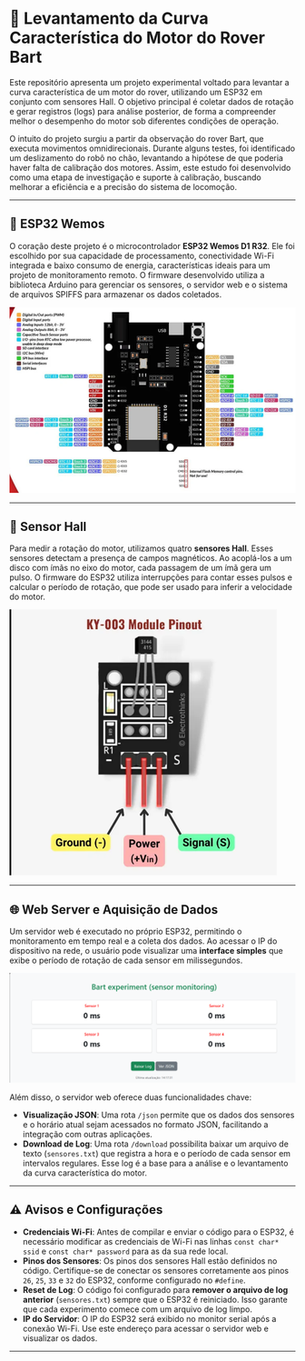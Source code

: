 # 🚀 Levantamento da Curva Característica do Motor do Rover Bart

Este repositório apresenta um projeto experimental voltado para levantar a curva característica de um motor do rover, utilizando um ESP32 em conjunto com sensores Hall. O objetivo principal é coletar dados de rotação e gerar registros (logs) para análise posterior, de forma a compreender melhor o desempenho do motor sob diferentes condições de operação.

O intuito do projeto surgiu a partir da observação do rover Bart, que executa movimentos omnidirecionais. Durante alguns testes, foi identificado um deslizamento do robô no chão, levantando a hipótese de que poderia haver falta de calibração dos motores. Assim, este estudo foi desenvolvido como uma etapa de investigação e suporte à calibração, buscando melhorar a eficiência e a precisão do sistema de locomoção.

---

## 🧠 ESP32 Wemos

O coração deste projeto é o microcontrolador **ESP32 Wemos D1 R32**. Ele foi escolhido por sua capacidade de processamento, conectividade Wi-Fi integrada e baixo consumo de energia, características ideais para um projeto de monitoramento remoto. O firmware desenvolvido utiliza a biblioteca Arduino para gerenciar os sensores, o servidor web e o sistema de arquivos SPIFFS para armazenar os dados coletados.

![ESP32 Wemos D1 R32](imagens/esp32.png)

---

## 🧲 Sensor Hall

Para medir a rotação do motor, utilizamos quatro **sensores Hall**. Esses sensores detectam a presença de campos magnéticos. Ao acoplá-los a um disco com ímãs no eixo do motor, cada passagem de um ímã gera um pulso. O firmware do ESP32 utiliza interrupções para contar esses pulsos e calcular o período de rotação, que pode ser usado para inferir a velocidade do motor.

![Sensores Hall](imagens/sensor.png)

---

## 🌐 Web Server e Aquisição de Dados

Um servidor web é executado no próprio ESP32, permitindo o monitoramento em tempo real e a coleta dos dados. Ao acessar o IP do dispositivo na rede, o usuário pode visualizar uma **interface simples** que exibe o período de rotação de cada sensor em milissegundos.

![Interface do Web Server](imagens/webserver.png)

Além disso, o servidor web oferece duas funcionalidades chave:

* **Visualização JSON**: Uma rota `/json` permite que os dados dos sensores e o horário atual sejam acessados no formato JSON, facilitando a integração com outras aplicações.
* **Download de Log**: Uma rota `/download` possibilita baixar um arquivo de texto (`sensores.txt`) que registra a hora e o período de cada sensor em intervalos regulares. Esse log é a base para a análise e o levantamento da curva característica do motor.

---

## ⚠️ Avisos e Configurações

* **Credenciais Wi-Fi**: Antes de compilar e enviar o código para o ESP32, é necessário modificar as credenciais de Wi-Fi nas linhas `const char* ssid` e `const char* password` para as da sua rede local.
* **Pinos dos Sensores**: Os pinos dos sensores Hall estão definidos no código. Certifique-se de conectar os sensores corretamente aos pinos `26`, `25`, `33` e `32` do ESP32, conforme configurado no `#define`.
* **Reset de Log**: O código foi configurado para **remover o arquivo de log anterior** (`sensores.txt`) sempre que o ESP32 é reiniciado. Isso garante que cada experimento comece com um arquivo de log limpo.
* **IP do Servidor**: O IP do ESP32 será exibido no monitor serial após a conexão Wi-Fi. Use este endereço para acessar o servidor web e visualizar os dados.

---
